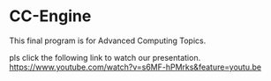 # CC-Engine
This final program is for Advanced Computing Topics.

pls click the following link to watch our presentation.
https://www.youtube.com/watch?v=s6MF-hPMrks&feature=youtu.be
